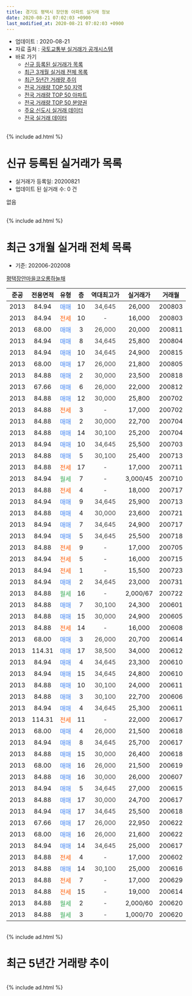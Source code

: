 ```yaml
---
title: 경기도 평택시 장안동 아파트 실거래 정보
date: 2020-08-21 07:02:03 +0900
last_modified_at: 2020-08-21 07:02:03 +0900
---
```


* 업데이트 : 2020-08-21
* 자료 출처 : [국토교통부 실거래가 공개시스템](http://rt.molit.go.kr)
* 바로 가기
    * [신규 등록된 실거래가 목록](#신규-등록된-실거래가-목록)
    * [최근 3개월 실거래 전체 목록](#최근-3개월-실거래-전체-목록)
    * [최근 5년간 거래량 추이](#최근-5년간-거래량-추이)
    * [전국 거래량 TOP 50 지역](https://inasie.github.io/apt-trade-info/최근-3개월-전국에서-가장-거래가-많이-발생한-지역)
    * [전국 거래량 TOP 50 아파트](https://inasie.github.io/apt-trade-info/최근-3개월-전국에서-가장-거래가-많이-발생한-아파트)
    * [전국 거래량 TOP 50 분양권](https://inasie.github.io/apt-trade-info/최근-3개월-전국에서-가장-거래가-많이-발생한-분양권)
    * [주요 신도시 실거래 데이터](https://inasie.github.io/apt-trade-info/주요-신도시)
    * [전국 실거래 데이터](https://inasie.github.io/apt-trade-info/전국)
<br>
{% include ad.html %}
<br>

# 신규 등록된 실거래가 목록
* 실거래가 등록일: 20200821
* 업데이트 된 실거래 수: 0 건

없음

<br>
{% include ad.html %}
<br>

# 최근 3개월 실거래 전체 목록
* 기준: 202006-202008


[평택장안마을코오롱하늘채](https://search.naver.com/search.naver?query=%EA%B2%BD%EA%B8%B0%EB%8F%84+%ED%8F%89%ED%83%9D%EC%8B%9C+%EC%9E%A5%EC%95%88%EB%8F%99+%ED%8F%89%ED%83%9D%EC%9E%A5%EC%95%88%EB%A7%88%EC%9D%84%EC%BD%94%EC%98%A4%EB%A1%B1%ED%95%98%EB%8A%98%EC%B1%84)

|준공|전용면적|유형|층|역대최고가|실거래가|거래월|
|:---:|:---:|:---:|:---:|:---:|:---:|:---:|
|2013|84.94|<span style="color:#4285f3">매매</span>|10|<span style="color:#444444">34,645</span>|26,000|200803|
|2013|84.94|<span style="color:#ff5a00">전세</span>|10|<span style="color:#444444">-</span>|16,000|200803|
|2013|68.00|<span style="color:#4285f3">매매</span>|3|<span style="color:#444444">26,000</span>|20,000|200811|
|2013|84.94|<span style="color:#4285f3">매매</span>|8|<span style="color:#444444">34,645</span>|25,800|200804|
|2013|84.94|<span style="color:#4285f3">매매</span>|10|<span style="color:#444444">34,645</span>|24,900|200815|
|2013|68.00|<span style="color:#4285f3">매매</span>|17|<span style="color:#444444">26,000</span>|21,800|200805|
|2013|84.88|<span style="color:#4285f3">매매</span>|2|<span style="color:#444444">30,000</span>|23,500|200818|
|2013|67.66|<span style="color:#4285f3">매매</span>|6|<span style="color:#444444">26,000</span>|22,000|200812|
|2013|84.88|<span style="color:#4285f3">매매</span>|12|<span style="color:#444444">30,000</span>|25,800|200702|
|2013|84.88|<span style="color:#ff5a00">전세</span>|3|<span style="color:#444444">-</span>|17,000|200702|
|2013|84.88|<span style="color:#4285f3">매매</span>|2|<span style="color:#444444">30,000</span>|22,700|200704|
|2013|84.88|<span style="color:#4285f3">매매</span>|14|<span style="color:#444444">30,100</span>|25,200|200704|
|2013|84.94|<span style="color:#4285f3">매매</span>|10|<span style="color:#444444">34,645</span>|25,500|200703|
|2013|84.88|<span style="color:#4285f3">매매</span>|5|<span style="color:#444444">30,100</span>|25,400|200713|
|2013|84.88|<span style="color:#ff5a00">전세</span>|17|<span style="color:#444444">-</span>|17,000|200711|
|2013|84.94|<span style="color:#34a853">월세</span>|7|<span style="color:#444444">-</span>|3,000/45|200710|
|2013|84.88|<span style="color:#ff5a00">전세</span>|4|<span style="color:#444444">-</span>|18,000|200717|
|2013|84.94|<span style="color:#4285f3">매매</span>|9|<span style="color:#444444">34,645</span>|25,900|200713|
|2013|84.88|<span style="color:#4285f3">매매</span>|4|<span style="color:#444444">30,000</span>|23,600|200721|
|2013|84.94|<span style="color:#4285f3">매매</span>|7|<span style="color:#444444">34,645</span>|24,900|200717|
|2013|84.94|<span style="color:#4285f3">매매</span>|5|<span style="color:#444444">34,645</span>|25,500|200718|
|2013|84.88|<span style="color:#ff5a00">전세</span>|9|<span style="color:#444444">-</span>|17,000|200705|
|2013|84.94|<span style="color:#ff5a00">전세</span>|5|<span style="color:#444444">-</span>|16,000|200715|
|2013|84.94|<span style="color:#ff5a00">전세</span>|1|<span style="color:#444444">-</span>|15,500|200723|
|2013|84.94|<span style="color:#4285f3">매매</span>|2|<span style="color:#444444">34,645</span>|23,000|200731|
|2013|84.88|<span style="color:#34a853">월세</span>|16|<span style="color:#444444">-</span>|2,000/67|200722|
|2013|84.88|<span style="color:#4285f3">매매</span>|7|<span style="color:#444444">30,100</span>|24,300|200601|
|2013|84.88|<span style="color:#4285f3">매매</span>|15|<span style="color:#444444">30,000</span>|24,900|200605|
|2013|84.88|<span style="color:#ff5a00">전세</span>|14|<span style="color:#444444">-</span>|16,000|200608|
|2013|68.00|<span style="color:#4285f3">매매</span>|3|<span style="color:#444444">26,000</span>|20,700|200614|
|2013|114.31|<span style="color:#4285f3">매매</span>|17|<span style="color:#444444">38,500</span>|34,000|200612|
|2013|84.94|<span style="color:#4285f3">매매</span>|4|<span style="color:#444444">34,645</span>|23,300|200610|
|2013|84.94|<span style="color:#4285f3">매매</span>|15|<span style="color:#444444">34,645</span>|24,800|200610|
|2013|84.88|<span style="color:#4285f3">매매</span>|10|<span style="color:#444444">30,100</span>|24,000|200611|
|2013|84.88|<span style="color:#4285f3">매매</span>|3|<span style="color:#444444">30,100</span>|22,700|200606|
|2013|84.94|<span style="color:#4285f3">매매</span>|4|<span style="color:#444444">34,645</span>|25,300|200611|
|2013|114.31|<span style="color:#ff5a00">전세</span>|11|<span style="color:#444444">-</span>|22,000|200617|
|2013|68.00|<span style="color:#4285f3">매매</span>|4|<span style="color:#444444">26,000</span>|21,500|200618|
|2013|84.94|<span style="color:#4285f3">매매</span>|8|<span style="color:#444444">34,645</span>|25,700|200617|
|2013|84.88|<span style="color:#4285f3">매매</span>|15|<span style="color:#444444">30,000</span>|26,400|200618|
|2013|68.00|<span style="color:#4285f3">매매</span>|16|<span style="color:#444444">26,000</span>|21,500|200619|
|2013|84.88|<span style="color:#4285f3">매매</span>|16|<span style="color:#444444">30,000</span>|26,000|200607|
|2013|84.94|<span style="color:#4285f3">매매</span>|5|<span style="color:#444444">34,645</span>|27,000|200615|
|2013|84.88|<span style="color:#4285f3">매매</span>|17|<span style="color:#444444">30,000</span>|24,700|200617|
|2013|84.94|<span style="color:#4285f3">매매</span>|17|<span style="color:#444444">34,645</span>|25,500|200618|
|2013|67.66|<span style="color:#4285f3">매매</span>|17|<span style="color:#444444">26,000</span>|22,950|200622|
|2013|68.00|<span style="color:#4285f3">매매</span>|16|<span style="color:#444444">26,000</span>|21,600|200622|
|2013|84.94|<span style="color:#4285f3">매매</span>|14|<span style="color:#444444">34,645</span>|25,000|200617|
|2013|84.88|<span style="color:#ff5a00">전세</span>|4|<span style="color:#444444">-</span>|17,000|200602|
|2013|84.88|<span style="color:#4285f3">매매</span>|14|<span style="color:#444444">30,100</span>|25,000|200616|
|2013|84.88|<span style="color:#ff5a00">전세</span>|7|<span style="color:#444444">-</span>|17,000|200629|
|2013|84.88|<span style="color:#ff5a00">전세</span>|15|<span style="color:#444444">-</span>|19,000|200614|
|2013|84.88|<span style="color:#34a853">월세</span>|2|<span style="color:#444444">-</span>|2,000/60|200620|
|2013|84.88|<span style="color:#34a853">월세</span>|3|<span style="color:#444444">-</span>|1,000/70|200620|


<br>
{% include ad.html %}
<br>

# 최근 5년간 거래량 추이


<div style="width:100%;">
    <canvas id="deal_progress" height="200"></canvas>
</div>

<script>
new Chart(document.getElementById("deal_progress"), {
    type: 'line',
    data: {
        labels: ['201508','201509','201510','201511','201512','201601','201602','201603','201604','201605','201606','201607','201608','201609','201610','201611','201612','201701','201702','201703','201704','201705','201706','201707','201708','201709','201710','201711','201712','201801','201802','201803','201804','201805','201806','201807','201808','201809','201810','201811','201812','201901','201902','201903','201904','201905','201906','201907','201908','201909','201910','201911','201912','202001','202002','202003','202004','202005','202006','202007','202008'],
        datasets: [{
            label: '매매',
            pointRadius: 1,
            data: [9, 6, 13, 8, 9, 4, 5, 4, 13, 9, 7, 10, 9, 10, 6, 2, 8, 2, 7, 3, 12, 8, 9, 3, 8, 6, 3, 2, 3, 4, 3, 4, 4, 2, 3, 5, 6, 2, 11, 5, 5, 4, 2, 8, 5, 6, 8, 6, 4, 10, 6, 6, 7, 9, 10, 13, 11, 21, 21, 10, 7],
            borderColor: "rgba(255, 201, 14, 1)",
            backgroundColor: "rgba(255, 201, 14, 0.5)",
            fill: false,
            lineTension: 0
        },{
            label: '전월세',
            pointRadius: 1,
            data: [11, 10, 9, 6, 14, 7, 8, 4, 11, 9, 5, 7, 7, 7, 3, 6, 5, 9, 6, 12, 11, 11, 10, 6, 4, 3, 7, 5, 5, 10, 9, 8, 6, 4, 6, 5, 7, 7, 8, 7, 8, 5, 6, 4, 6, 11, 8, 14, 11, 7, 13, 9, 15, 8, 15, 6, 11, 11, 7, 8, 1],
            borderColor: "rgba(0, 141, 185, 1)",
            backgroundColor: "rgba(0, 141, 185, 0.5)",
            fill: false,
            lineTension: 0
        }
        ]
    },
    options: {
        responsive: true,
        title: {
            display: false
        },
        tooltips: {
            mode: 'index',
            intersect: false
        },
        hover: {
            mode: 'nearest',
            intersect: true
        },
        scales: {
            xAxes: [{
                display: true,
                scaleLabel: {
                    display: true,
                    labelString: '년/월'
                }
            }],
            yAxes: [{
                display: true,
                ticks: {
                    suggestedMin: 0,
                },
                scaleLabel: {
                    display: true,
                    labelString: '실거래 수'
                }
            }]
        }
    }
});

</script>


<br>
{% include ad.html %}
<br>

